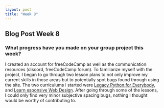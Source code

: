 ```yaml
---
layout: post
title: "Week 8"
---
```

## Blog Post Week 8

### What progress have you made on your group project this week?
I created an account for freeCodeCamp as well as the communication resources (discord, freeCodeCamp forum).
To familiarize myself with the project, I began to go through two lesson plans to not only improve my current skills in those areas but to potentially spot bugs found through using the site. The two curriculums I started were [Legacy Python for Everybody](https://www.freecodecamp.org/learn/python-for-everybody/), and [Learn esponsive Web Design](https://www.freecodecamp.org/learn/responsive-web-design/). After going through some of the lessons, I could only find very minor subjective spacing bugs, nothing I thought would be worthy of contributing to.

